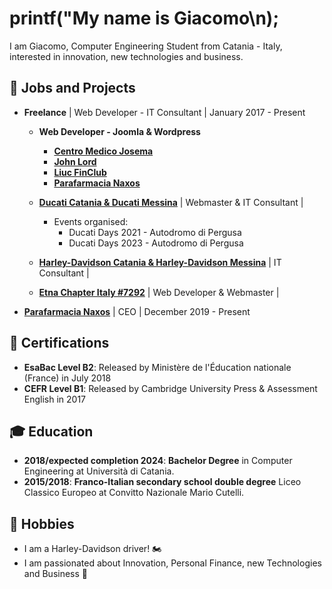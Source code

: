# printf("My name is Giacomo\n);

I am Giacomo, Computer Engineering Student from Catania - Italy, interested in innovation, new technologies and business.


## 🏢 Jobs and Projects

* **Freelance** | Web Developer - IT Consultant | January 2017 - Present

  - **Web Developer - Joomla & Wordpress**
  
    - **[Centro Medico Josema](https://www.centromedicojosema.it/)**
    - **[John Lord](https://www.johnlord.it/)**
    - **[Liuc FinClub](https://www.liucfinclub.com/)**
    - **[Parafarmacia Naxos](https://www.parafarmacianaxos.it/)**

  * **[Ducati Catania & Ducati Messina](https://www.ducaticatania.it/)** | Webmaster & IT Consultant |
      * Events organised:
        - Ducati Days 2021 - Autodromo di Pergusa
        - Ducati Days 2023 - Autodromo di Pergusa

  * **[Harley-Davidson Catania & Harley-Davidson Messina](https://www.harley-davidson-catania.it/)** | IT Consultant |

  * **[Etna Chapter Italy #7292](https://www.etnachapter.it/)** | Web Developer & Webmaster |

* **[Parafarmacia Naxos](https://www.parafarmacianaxos.it/)** | CEO | December 2019 - Present

## 📜 Certifications
* **EsaBac Level B2**: Released by Ministère de l'Éducation nationale (France) in July 2018
* **CEFR Level B1**: Released by Cambridge University Press & Assessment English in 2017

## 🎓 Education
* **2018/expected completion 2024**: **Bachelor Degree** in Computer Engineering at Università di Catania.
* **2015/2018**: **Franco-Italian secondary school double degree** Liceo Classico Europeo at Convitto Nazionale Mario Cutelli.

## 🌟 Hobbies
  - I am a Harley-Davidson driver! 🏍
  - I am passionated about Innovation, Personal Finance, new Technologies and Business 💼
